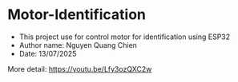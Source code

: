 # Motor-Identification
 + This project use for control motor for identification using ESP32
 + Author name: Nguyen Quang Chien
 + Date: 13/07/2025

 More detail: https://youtu.be/Lfy3ozQXC2w
 
